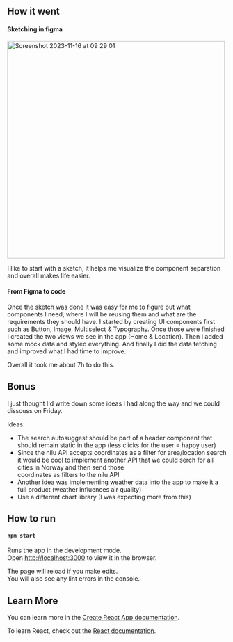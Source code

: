 ## How it went 

#### Sketching in figma

<img width="500" alt="Screenshot 2023-11-16 at 09 29 01" src="https://github.com/ssinov00/PropelyAQI/assets/17720188/a0919248-c8cc-4f72-a5be-72a0d1feff4f">

I like to start with a sketch, it helps me visualize the component separation and overall makes life easier.

#### From Figma to code

Once the sketch was done it was easy for me to figure out what components I need, where I will be reusing them and what are the requirements they should have.
I started by creating UI components first such as Button, Image, Multiselect & Typography.
Once those were finished I created the two views we see in the app (Home & Location).
Then I added some mock data and styled everything.
And finally I did the data fetching and improved what I had time to improve.

Overall it took me about 7h to do this.

## Bonus

I just thought I'd write down some ideas I had along the way and we could disscuss on Friday.

Ideas:
- The search autosuggest should be part of a header component that should remain static in the app (less clicks for the user = happy user)
- Since the nilu API accepts coordinates as a filter for area/location search it would be cool to implement another API that we could serch for all cities in Norway and then send those       
  coordinates as filters to the nilu API
- Another idea was implementing weather data into the app to make it a full product (weather influences air quality)
- Use a different chart library (I was expecting more from this)  


## How to run

#### `npm start`

Runs the app in the development mode.\
Open [http://localhost:3000](http://localhost:3000) to view it in the browser.

The page will reload if you make edits.\
You will also see any lint errors in the console.


## Learn More

You can learn more in the [Create React App documentation](https://facebook.github.io/create-react-app/docs/getting-started).

To learn React, check out the [React documentation](https://reactjs.org/).
